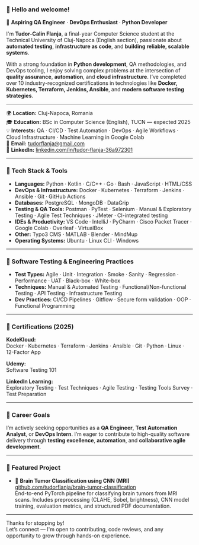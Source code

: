 ### 👋 Hello and welcome!

🎯 **Aspiring QA Engineer** · **DevOps Enthusiast** · **Python Developer**

I'm **Tudor-Calin Flanja**, a final-year Computer Science student at the Technical University of Cluj-Napoca (English section), passionate about **automated testing**, **infrastructure as code**, and **building reliable, scalable systems**.

With a strong foundation in **Python development**, QA methodologies, and DevOps tooling, I enjoy solving complex problems at the intersection of **quality assurance**, **automation**, and **cloud infrastructure**. I’ve completed over 10 industry-recognized certifications in technologies like **Docker, Kubernetes, Terraform, Jenkins, Ansible**, and **modern software testing strategies**.

---

🌍 **Location:** Cluj-Napoca, Romania  
🎓 **Education:** BSc in Computer Science (English), TUCN — expected 2025  
💡 **Interests:** QA · CI/CD · Test Automation · DevOps · Agile Workflows · Cloud Infrastructure · Machine Learning in Google Colab  
📧 **Email:** [tudorflanja@gmail.com](mailto:tudorflanja@gmail.com)  
🔗 **LinkedIn:** [linkedin.com/in/tudor-flanja-36a972301](https://linkedin.com/in/tudor-flanja-36a972301)  

---

### 🔧 Tech Stack & Tools
- **Languages:** Python · Kotlin · C/C++ · Go · Bash · JavaScript · HTML/CSS  
- **DevOps & Infrastructure:** Docker · Kubernetes · Terraform · Jenkins · Ansible · Git · GitHub Actions  
- **Databases:** PostgreSQL · MongoDB · DataGrip  
- **Testing & QA Tools:** Postman · PyTest · Selenium · Manual & Exploratory Testing · Agile Test Techniques · JMeter · CI-integrated testing  
- **IDEs & Productivity:** VS Code · IntelliJ · PyCharm · Cisco Packet Tracer · Google Colab · Overleaf · VirtualBox  
- **Other:** Typo3 CMS · MATLAB · Blender · MindMup  
- **Operating Systems:** Ubuntu · Linux CLI · Windows

---

### 🧪 Software Testing & Engineering Practices
- **Test Types:** Agile · Unit · Integration · Smoke · Sanity · Regression · Performance · UAT · Black-box · White-box  
- **Techniques:** Manual & Automated Testing · Functional/Non-functional Testing · API Testing · Infrastructure Testing  
- **Dev Practices:** CI/CD Pipelines · Gitflow · Secure form validation · OOP · Functional Programming

---

### 📜 Certifications (2025)
**KodeKloud:**  
Docker · Kubernetes · Terraform · Jenkins · Ansible · Git · Python · Linux · 12-Factor App

**Udemy:**  
Software Testing 101

**LinkedIn Learning:**  
Exploratory Testing · Test Techniques · Agile Testing · Testing Tools Survey · Test Preparation

---

### 🎯 Career Goals
I’m actively seeking opportunities as a **QA Engineer**, **Test Automation Analyst**, or **DevOps Intern**. I’m eager to contribute to high-quality software delivery through **testing excellence**, **automation**, and **collaborative agile development**.

---

### 📁 Featured Project
- 🧠 **Brain Tumor Classification using CNN (MRI)**  
  [github.com/tudorflanja/brain-tumor-classification](https://github.com/tudorflanja/brain-tumor-classification)  
  End-to-end PyTorch pipeline for classifying brain tumors from MRI scans. Includes preprocessing (CLAHE, Sobel, brightness), CNN model training, evaluation metrics, and structured PDF documentation.

---

Thanks for stopping by!  
Let’s connect — I'm open to contributing, code reviews, and any opportunity to grow through hands-on experience.
